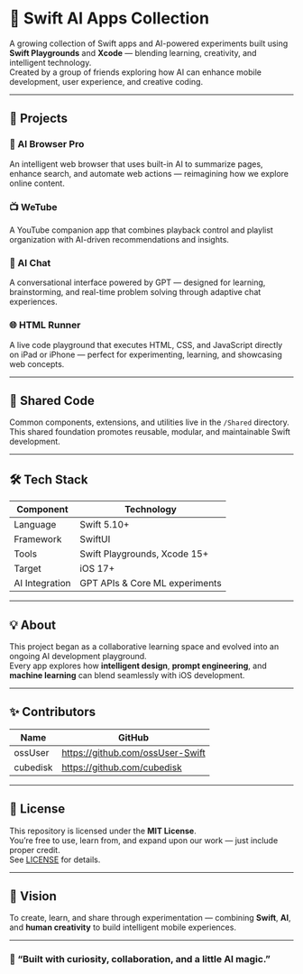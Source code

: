 # 🤖 Swift AI Apps Collection

A growing collection of Swift apps and AI-powered experiments built using **Swift Playgrounds** and **Xcode** — blending learning, creativity, and intelligent technology.  
Created by a group of friends exploring how AI can enhance mobile development, user experience, and creative coding.

---

## 🚀 Projects

### 🧠 AI Browser Pro
An intelligent web browser that uses built-in AI to summarize pages, enhance search, and automate web actions — reimagining how we explore online content.

### 📺 WeTube
A YouTube companion app that combines playback control and playlist organization with AI-driven recommendations and insights.

### 💬 AI Chat
A conversational interface powered by GPT — designed for learning, brainstorming, and real-time problem solving through adaptive chat experiences.

### 🌐 HTML Runner
A live code playground that executes HTML, CSS, and JavaScript directly on iPad or iPhone — perfect for experimenting, learning, and showcasing web concepts.

---

## 🧩 Shared Code
Common components, extensions, and utilities live in the `/Shared` directory.  
This shared foundation promotes reusable, modular, and maintainable Swift development.

---

## 🛠️ Tech Stack

| Component | Technology |
|------------|-------------|
| Language | Swift 5.10+ |
| Framework | SwiftUI |
| Tools | Swift Playgrounds, Xcode 15+ |
| Target | iOS 17+ |
| AI Integration | GPT APIs & Core ML experiments |

---

## 💡 About
This project began as a collaborative learning space and evolved into an ongoing AI development playground.  
Every app explores how **intelligent design**, **prompt engineering**, and **machine learning** can blend seamlessly with iOS development.

---

## ✨ Contributors

| Name | GitHub |
|------|---------|
| ossUser | https://github.com/ossUser-Swift |
| cubedisk | https://github.com/cubedisk |
---

## 📄 License
This repository is licensed under the **MIT License**.  
You’re free to use, learn from, and expand upon our work — just include proper credit.  
See [LICENSE](./LICENSE.md) for details.

---

## 🌱 Vision
To create, learn, and share through experimentation — combining **Swift**, **AI**, and **human creativity** to build intelligent mobile experiences.

---

### 🧭 “Built with curiosity, collaboration, and a little AI magic.”
